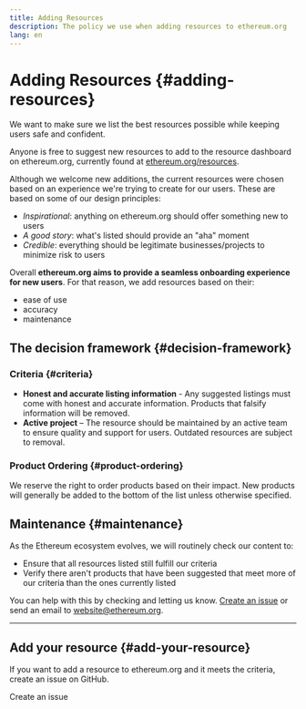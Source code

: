 ```yaml
---
title: Adding Resources
description: The policy we use when adding resources to ethereum.org
lang: en
---
```


# Adding Resources {#adding-resources}

We want to make sure we list the best resources possible while keeping users safe and confident.

Anyone is free to suggest new resources to add to the resource dashboard on ethereum.org, currently found at [ethereum.org/resources](/resources/).

Although we welcome new additions, the current resources were chosen based on an experience we're trying to create for our users. These are based on some of our design principles:

- _Inspirational_: anything on ethereum.org should offer something new to users
- _A good story_: what's listed should provide an "aha" moment
- _Credible_: everything should be legitimate businesses/projects to minimize risk to users

Overall **ethereum.org aims to provide a seamless onboarding experience for new users**. For that reason, we add resources based on their:

- ease of use
- accuracy
- maintenance

## The decision framework {#decision-framework}

### Criteria {#criteria}

- **Honest and accurate listing information** - Any suggested listings must come with honest and accurate information. Products that falsify information will be removed.
- **Active project** – The resource should be maintained by an active team to ensure quality and support for users. Outdated resources are subject to removal.

### Product Ordering {#product-ordering}

We reserve the right to order products based on their impact. New products will generally be added to the bottom of the list unless otherwise specified.

## Maintenance {#maintenance}

As the Ethereum ecosystem evolves, we will routinely check our content to:

- Ensure that all resources listed still fulfill our criteria
- Verify there aren't products that have been suggested that meet more of our criteria than the ones currently listed

You can help with this by checking and letting us know. [Create an issue](https://github.com/ethereum/ethereum-org-website/issues/new?template=bug_report.yaml) or send an email to [website@ethereum.org](mailto:website@ethereum.org).

---

## Add your resource {#add-your-resource}

If you want to add a resource to ethereum.org and it meets the criteria, create an issue on GitHub.

<ButtonLink href="https://github.com/ethereum/ethereum-org-website/issues/new?assignees=&labels=resource+📚&template=suggest_resource.yaml">
  Create an issue
</ButtonLink>
